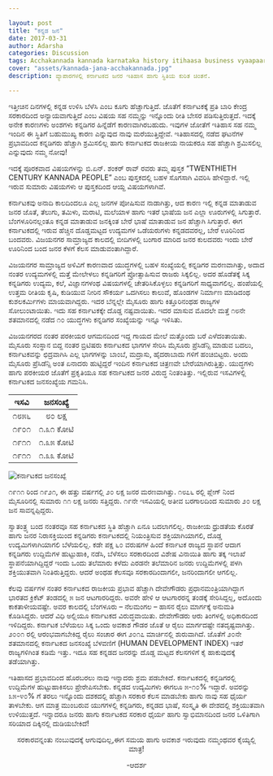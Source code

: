 ```yaml
---

layout: post
title: "ಕನ್ನಡ ಜನ"
date: 2017-03-31
author: Adarsha
categories: Discussion
tags: Acchakannada kannada karnataka history itihaasa business vyaapaara currentaffairs
cover: "assets/kannada-jana-acchakannada.jpg"
description: ವ್ಯಾಪಾರಗಳಲ್ಲಿ ಕರ್ನಾಟಕದ ಜನರ ಇತಿಹಾಸ ಹಾಗು ಸ್ಥಿತಿಯ ಕುರಿತ ಚಿಂತನೆ.

---
```

ಇತ್ತೀಚಿನ ದಿನಗಳಲ್ಲಿ ಕನ್ನಡ ಉಳಿಸಿ ಬೆಳೆಸಿ ಎಂಬ ಕೂಗು ಹೆಚ್ಚಾಗುತ್ತಿದೆ. ಜೊತೆಗೆ ಕರ್ನಾಟಕಕ್ಕೆ ಪ್ರತಿ ಬಾರಿ ಕೇಂದ್ರ ಸರಕಾರದಿಂದ ಅನ್ಯಾಯವಾಗುತ್ತಿದೆ ಎಂಬ ವಿಷಯ ಸಹ ನಮ್ಮನ್ನು ಇನ್ನೊಂದು ರೀತಿ ಬೇಸರ ಪಡಿಸುತ್ತಿರುತ್ತದೆ. ಇದಕ್ಕೆ ಅನೇಕ ಕಾರಣಗಳು ಅಂಶಗಳು ಕನ್ನಡಿಗರ ಹಿನ್ನೆಡೆಗೆ ಕಾರಣವಾಗಿರಬಹುದು. ಇವುಗಳ ಜೋತೆಗೆ ಇತಿಹಾಸ ಸಹ ನಮ್ಮ ಇಂದಿನ ಈ ಸ್ಥಿತಿಗೆ ಬಹುಮುಖ್ಯ ಕಾರಣ ಎನ್ನುವುದ ನಾವು ಮರೆಯುತ್ತಿದ್ದೇವೆ. ಇತಿಹಾಸದಲ್ಲಿ ನಡೆದ ಘಟನೆಗಳ ಪ್ರಭಾವದಿಂದ ಕನ್ನಡಿಗರು ಹೆಚ್ಚಾಗಿ ಶ್ರಮಿಸಲಿಲ್ಲ ಹಾಗು ಕರ್ನಾಟಕದ  ರಾಜಕೀಯ ನಾಯಕರೂ ಸಹ ಹೆಚ್ಚಾಗಿ ಶ್ರಮಿಸಲಿಲ್ಲ ಎನ್ನುವುದು ನಮ್ಮ ನೋವು!

ಇದಕ್ಕೆ ಪೂರಕವಾದ ವಿಷಯಗಳನ್ನು ಬಿ.ಏನ್. ಶಂಕರ್ ರಾವ್ ರವರು ತಮ್ಮ ಪುಸ್ತಕ “TWENTHIETH CENTURY KANNADA PEOPLE” ಎಂಬ ಪುಸ್ತಕದಲ್ಲಿ ಬಹಳ ಸೊಗಸಾಗಿ ವಿವರಿಸಿ ಹೇಳಿದ್ದಾರೆ. ಇಲ್ಲಿ ಇರುವ ಸುಮಾರು ವಿಷಯಗಳು ಆ ಪುಸ್ತಕದಿಂದ ಆಯ್ದ ವಿಷಯಗಳಾಗಿವೆ.<!--more-->

ಕರ್ನಾಟಕವು ಅನಾದಿ ಕಾಲದಿಂದಲೂ ಎಲ್ಲ ಜನಗಳ ಪೋಷಿಸುವ ನಾಡಾಗಿತ್ತು, ಆದ ಕಾರಣ ಇಲ್ಲಿ ಕನ್ನಡ ಮಾತಾಡುವ ಜನರ ಜೊತೆ, ತೆಲುಗು, ತಮಿಳು, ಮರಾಟಿ, ಮಲೆಯಾಳ ಹಾಗು ಇತರೆ ಭಾಷೆಯ ಜನ ಎಲ್ಲಾ ಊರುಗಳಲ್ಲಿ ಸಿಗುತ್ತಾರೆ. ಬೆಂಗಳೂರಿನಲ್ಲಂತೂ ಕನ್ನಡ ಮಾತಾಡುವ ಜನಕ್ಕಿಂತ ಬೇರೆ ಭಾಷೆ ಮಾತಾಡುವ ಜನ ಹೆಚ್ಚಾಗಿ ಸಿಗುತ್ತಾರೆ. ಈಗ ಕರ್ನಾಟಕದಲ್ಲಿ ಇರುವ ಹೆಚ್ಚಿನ ದೊಡ್ಡಮಟ್ಟದ ಉದ್ಯಮಗಳ ಒಡೆಯರುಗಳು ಕನ್ನಡದವರಲ್ಲ, ಬೇರೆ ಊರಿನಿಂದ ಬಂದವರು. ವಿಜಯನಗರ ಸಾಮ್ರಾಜ್ಯದ ಕಾಲದಲ್ಲಿ ಬೀದಿಗಳಲ್ಲಿ ಬಂಗಾರ ಮಾರಿದ ಜನರ ಕುಲದವರು ಇಂದು ಬೇರೆ ಊರಿನಿಂದ ಬಂದ ಜನರ ಕೆಳಗೆ ಕೆಲಸ ಮಾಡುವಂತಾಗಿದ್ದಾರೆ.

ವಿಜಯನಗರ ಸಾಮ್ರಾಜ್ಯದ ಅಳಿವಿಗೆ ಕಾರಣವಾದ ಯುದ್ಧಗಳಲ್ಲಿ ಬಹಳ ಸಂಖ್ಯೆಯಲ್ಲಿ ಕನ್ನಡಿಗರ ಮರಣವಾಗಿತ್ತು, ಅದಾದ ನಂತರ ಉದ್ಯಮಗಳಲ್ಲಿ ಮತ್ತೆ ಮೇಲೇಳಲು ಕನ್ನಡಿಗರಿಗೆ ಪ್ರೋತ್ಸಾಹಿಸುವ ರಾಜರು ಸಿಕ್ಕಲಿಲ್ಲ. ಅದರ ಹೊಡೆತಕ್ಕೆ ಸಿಕ್ಕ ಕನ್ನಡಿಗರು ಉದ್ಯಮ, ಕಲೆ, ವಿಜ್ಞಾನಗಳಂಥ ವಿಷಯಗಳಲ್ಲಿ ಚೇತರಿಸಿಕೊಳ್ಳಲು ಕನ್ನಡಿಗರಿಗೆ ಸಾಧ್ಯವಾಗಲಿಲ್ಲ. ಹಂಪೆಯಲ್ಲಿ ಉತ್ತಮ ರೀತಿಯ ಕೃಷಿ, ಕುಡಿಯುವ ನೀರಿನ ಸೌಕರ್ಯ ಒದಗಿಸಲು ಕಾಲುವೆ, ಹೊಂಡಗಳ ನಿರ್ಮಾಣ ಮಾಡಿದಂಥ ಕುಶಲಕರ್ಮಿಗಳು ಮಾಯವಾಗಿದ್ದರು. ಇದರ ಬೆನ್ನಲ್ಲೇ ಮೈಸೂರು ಹಾಗು ಕಿತ್ತೂರಿನಂಥಹ ರಾಜ್ಯಗಳ ಸೋಲುಂಟಾಯಿತು. ಇದು ಸಹ ಕರ್ನಾಟಕಕ್ಕೇ ದೊಡ್ಡ ನಷ್ಟವಾಯಿತು. ಇದರ  ಮಾಸುವ ಮೊದಲೇ ಮತ್ತೆ ೧೮ನೇ ಶತಮಾನದಲ್ಲಿ ನಡೆದ ೧೦ ಯುದ್ಧಗಳು ಕನ್ನಡಿಗರ ಸಂಖ್ಯೆಯನ್ನು ಇನ್ನೂ ಇಳಿಸಿತು.

ವಿಜಯನಗರದ ನಂತರ ಪರಕೀಯರ ಆಗಮನದಿಂದ ಇದ್ದ ಗಾಯದ ಮೇಲೆ ಮತ್ತೊಂದು ಬರೆ ಎಳೆದಂತಾಯಿತು. ಮೈಸೂರು ಸಂಸ್ಥಾನ ಬಿದ್ದ ನಂತರ ಬ್ರಿಟಿಷರು ಕರ್ನಾಟಕದ ಭಾಗಗಳ ಸೇರಿಸಿ ಮೈಸೂರು ಪ್ರೆಸಿಡೆನ್ಸಿ ಮಾಡುವ ಬದಲು, ಕರ್ನಾಟಕವನ್ನು ಛಿದ್ರವಾಗಿಸಿ ಎಲ್ಲ ಭಾಗಗಳನ್ನು ಬಾಂಬೆ, ಮದ್ರಾಸು, ಹೈದರಾಬಾದು ಗಳಿಗೆ ಹಂಚಿಬಿಟ್ಟರು. ಅಂದು ಮೈಸೂರು ಪ್ರೆಸಿಡೆನ್ಸಿ ಅಂತ ಏನಾದರು ಹುಟ್ಟಿದ್ದರೆ ಇಂದಿನ ಕರ್ನಾಟಕದ ಚಿತ್ರಣವೇ ಬೇರೆಯಾಗಿರುತ್ತಿತ್ತು. ಯುದ್ಧಗಳು ಹಾಗು ಪರಕೀಯರ ಜೊತೆಗೆ ಪ್ರಕೃತಿಯೂ ಸಹ ಕರ್ನಾಟಕದ ಜನರ ವಿರುದ್ಧ ನಿಂತಂತಿತ್ತು. ಇಲ್ಲಿರುವ ಇಸವಿಗಳಲ್ಲಿ ಕರ್ನಾಟಕದ ಜನಸಂಖ್ಯೆಯ ಗಮನಿಸಿ.

<center>

| ಇಸವಿ  | ಜನಸಂಖ್ಯೆ |
|-------|:------:|
| ೧೮೫೬ | ೮೦ ಲಕ್ಷ |
| ೧೯೦೧ | ೧.೩೧ ಕೋಟಿ |
| ೧೯೧೧ | ೧.೩೫ ಕೋಟಿ |
| ೧೯೧೧ | ೧.೩೩ ಕೋಟಿ |

</center>

![ಕರ್ನಾಟಕದ ಜನಸಂಖ್ಯೆ](//images/numbers-acchakannada.PNG"karnatkada-janasankhye")
 
೧೯೧೧ ರಿಂದ ೧೯೨೧, ಈ ಹತ್ತು ವರ್ಷಗಲ್ಲಿ ೨೦ ಲಕ್ಷ ಜನರ ಮರಣವಾಗಿತ್ತು. ೧೮೭೬ ರಲ್ಲಿ ಪ್ಲೇಗ್ ನಿಂದ ಮೈಸೂರಿನಲ್ಲಿ ಸುಮಾರು ೧೧ ಲಕ್ಷ ಜನರು ಸತ್ತಿದ್ದರು. ೧೯ನೇ ಇಸವಿಯಲ್ಲಿ ಅತೀವ ಬರಗಾಲದಿಂದ ಸುಮಾರು ೨೦ ಲಕ್ಷ ಜನ ಸಾವನ್ನಪ್ಪಿದ್ದರು.

ಸ್ವಾತಂತ್ರ್ಯ ಬಂದ ನಂತರವೂ ಸಹ ಕರ್ನಾಟಕದ ಸ್ಥಿತಿ ಹೆಚ್ಚಾಗಿ ಏನೂ ಬದಲಾಗಲಿಲ್ಲ. ರಾಜಕೀಯ ಧ್ರುಡತೆಯ ಕೊರತೆ ಹಾಗು ಜನರ ನಿರಾಸಕ್ತಿಯಿಂದ ಕನ್ನಡಿಗರು ಕರ್ನಾಟಕದಲ್ಲಿ ನಿಯಂತ್ರಿಸುವ ಶಕ್ತಿಯಾಗಿಯಾಗಲಿ, ದೊಡ್ಡ ಉದ್ಯಮಿಗಳಾಗಿಯಾಗಲಿ ಬೆಳೆಯಲಿಲ್ಲ. ಕಡೇ ಪಕ್ಷ ೬೦ ವರುಷಗಳ ಹಿಂದೆ ಕರ್ನಾಟಕ ರಾಜ್ಯದ ಸ್ಥಾಪನೆ ಆದಾಗ ಕನ್ನಡಿಗರು ಉದ್ದಿಮೆಗಳ ಹುಟ್ಟುಹಾಕಿ, ನಡೆಸಿ, ಬೆಳೆಸಲು ಸರಕಾರದಿಂದ ವಿಶೇಷ ವಿನಾಯಿತಿ ಹಾಗು ತಕ್ಕ ಇಲಾಖೆ ಸ್ಥಾಪನೆಯಾಗಿದ್ದಿದ್ದರೆ ಇಂದು ಒಂದು ತಲೆಮಾರು ಕಳೆದು ಎರಡನೇ ತಲೆಮಾರಿನ ಜನರು ಉದ್ದಿಮೆಗಳಲ್ಲಿ ಪಳಗಿ ಶಕ್ತಿಯುತವಾಗಿ ನಿಂತಿರುತ್ತಿದ್ದರು. ಆದರೆ ಅಂಥಹ ಕೆಲಸವೂ ಸರಕಾರದಿಂದಾಗಲೀ, ಜನರಿಂದಾಗಲೀ ಆಗಲಿಲ್ಲ.

ಕೆಲವು ವರ್ಷಗಳ ನಂತರ ಕರ್ನಾಟಕದ ರಾಜಕೀಯ ಪ್ರಭಾವ ಹೆಚ್ಚಾಗಿ ದೇವೇಗೌಡರು ಪ್ರಧಾನಮಂತ್ರಿಯಾಗಿದ್ದಾಗ ಭಾರತದ ಕ್ರಿಕೆಟ್ ತಂಡದಲ್ಲಿ ೫ ಜನ ಆಟಗಾರರಿದ್ದರು. ಅವರೇ ಹೇಳಿ ಆ ಆಟಗಾರರನ್ನ ತಂಡಕ್ಕೆ ಸೇರಿಸಿದ್ದಲ್ಲ, ಅದೊಂದು ಕಾಕತಾಳೀಯವಷ್ಟೇ. ಅವರ ಕಾಲದಲ್ಲಿ ಬೆಂಗಳೂರು – ನೆಲಮಂಗಲ – ಹಾಸನ ರೈಲು ಮಾರ್ಗಕ್ಕೆ ಅನುಮತಿ ಕೊಡಿಸಿದ್ದರು. ಆದರೆ ವಿಧಿ ಅಲ್ಲಿಯೂ ಕರ್ನಾಟಕದ ವಿರುದ್ಧವಾಯಿತು. ದೇವೇಗೌಡರು ಆರು ತಿಂಗಳಲ್ಲಿ ಅಧಿಕಾರದಿಂದ ಇಳಿದಿದ್ದರು. ಕರ್ನಾಟಕ ಬೆಳೆಯಲು ಸಿಕ್ಕ ಒಂದು ಅವಕಾಶ ಗೌಡರ ಜೊತೆ ಆ ರೈಲು ಮಾರ್ಗದಷ್ಟೇ ನತದೃಷ್ಟವಾಗಿತ್ತು. ೨೦೦೧ ರಲ್ಲಿ ಆರಂಭವಾಗಬೇಕಿದ್ದ ರೈಲು ಸಂಚಾರ ಈಗ ೨೦೧೭ ಮಾರ್ಚಿನಲ್ಲಿ ಶುರುವಾಗಿದೆ. ಜೊತೆಗೆ ೨೦ನೇ ಶತಮಾನದಲ್ಲಿ ಕರ್ನಾಟಕದ ಜನಸಂಖ್ಯೆ ಬೆಳವಣಿಗೆ (HUMAN DEVELOPMENT INDEX) ಇತರೆ ರಾಜ್ಯಗಳಿಗಿಂತ ಕಡಿಮೆ ಇತ್ತು. ಇದೂ ಸಹ ಕನ್ನಡದ ಜನರನ್ನು ದೊಡ್ಡ ಮಟ್ಟದ ಕೆಲಸಗಳಿಗೆ ಕೈ ಹಾಕುವುದಕ್ಕೆ ತಡೆಯಾಗಿತ್ತು.

ಇತಿಹಾಸದ ಪ್ರಭಾವದಿಂದ ಹೊರಬರಲು ನಾವು ಇನ್ನಾದರು ಶ್ರಮ ಪಡಬೇಕಿದೆ. ಕರ್ನಾಟಕದಲ್ಲಿ ಕನ್ನಡಿಗರಲ್ಲಿ ಉದ್ದಿಮೆಗಳ ಹುಟ್ಟುಹಾಕಿಸಲು ಪ್ರೇರೇಪಿಸಬೇಕು. ಕನ್ನಡದ ಉದ್ಯಮಿಗಳು ಈಗಲೂ ೫-೧೦% ಇದ್ದಾರೆ. ಅವರನ್ನು ೩೫-೪೦% ಗೆ ತರಲು ಇನ್ನೊಂದು ದಶಕದಲ್ಲಿ ಹೆಚ್ಚಾಗಿ ಸರಕಾರ ಕೆಲಸ ಮಾಡಬೇಕು ಹಾಗು ನಾವು ಸಹ ಧೈರ್ಯ ತಾಳಬೇಕು. ಆಗ ಮಾತ್ರ ಮುಂಬರುವ ಯುಗಗಳಲ್ಲಿ ಕನ್ನಡಿಗರು, ಕನ್ನಡದ ಭಾಷೆ, ಸಂಸ್ಕೃತಿ ಈ ದೇಶದಲ್ಲಿ ಶಕ್ತಿಯುತವಾಗಿ ಉಳಿಯುತ್ತದೆ. ಇನ್ನಾದರೂ ಜನರು ಹಾಗು ಕರ್ನಾಟಕದ ಸರಕಾರ ಧೈರ್ಯ ಹಾಗು ಸ್ವಾಭಿಮಾನದಿಂದ ಜನರ ಒಳಿತಿಗಾಗಿ ಸರಿಯಾದ ದಿಕ್ಕಿನಲ್ಲಿ ದುಡಿಯಬೇಕಿದೆ!

<p align = "center"> ಸರಕಾರವನ್ನಂತು ನಂಬುವುದಕ್ಕೆ ಆಗುವುದಿಲ್ಲ,ಈಗ ಸಮಯ ಹಾಗು ಅವಕಾಶ ಇರುವುದು ನಮ್ಮಂಥವರ ಕೈಯ್ಯಲ್ಲಿ ಮಾತ್ರ! </p>

<p align = "center">-ಆದರ್ಶ</p>
